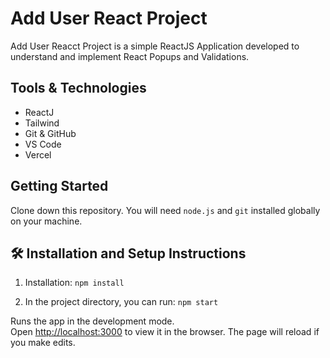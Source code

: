 # Add User React Project

Add User Reacct Project is a simple ReactJS Application developed to understand and implement React Popups and Validations.

## Tools & Technologies

- ReactJ
- Tailwind
- Git & GitHub
- VS Code
- Vercel

## Getting Started

Clone down this repository. You will need `node.js` and `git` installed globally on your machine.

## 🛠 Installation and Setup Instructions

1. Installation: `npm install`

2. In the project directory, you can run: `npm start`

Runs the app in the development mode.\
Open [http://localhost:3000](http://localhost:3000) to view it in the browser.
The page will reload if you make edits.
